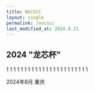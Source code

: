 ```yaml
---
title: NSCSCC
layout: single
permalink: /nscscc
last_modified_at: 2024.8.21
---
```


## 2024 "龙芯杯"

1
1
1
1
1
1
1
1
1
1
1
1
1
1
1
1
1
1
1
1
1
1
1

2024年8月
重庆
